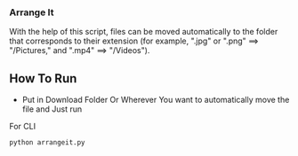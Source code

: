 
### Arrange It

With the help of this script, files can be moved automatically to the folder that corresponds to their extension (for example, ".jpg" or ".png" ==> "/Pictures," and ".mp4" ==> "/Videos").

## How To Run

- Put in Download Folder Or Wherever You want to automatically move the file and Just run

For CLI

```bash
python arrangeit.py
```

